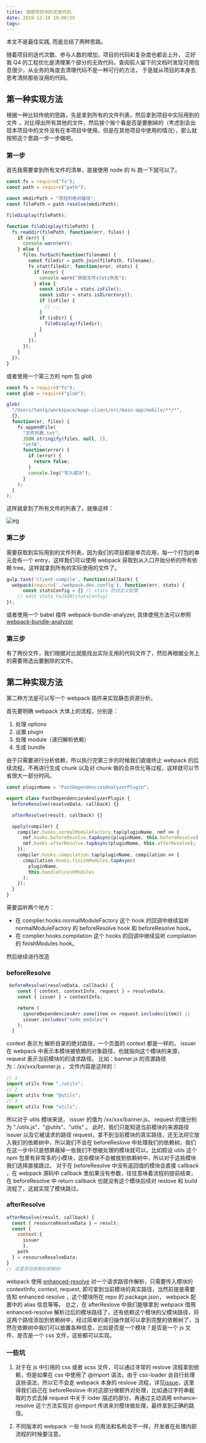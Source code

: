 ```yaml
---
title: 清理项目中的无效代码
date: 2019-12-18 19:00:55
tags:
---
```


本文不是最佳实践, 而是总结了两种思路。

随着项目的迭代次数、参与人数的增加，项目的代码和复杂度也都会上升， 正好我 Q4 的工程优化是清理某个部分的无效代码，查阅前人留下的文档时发现可用信息很少，从业务的角度去清理代码不是一种可行的方法， 于是就从项目的本身去思考清除那些没用的代码。

## 第一种实现方法

根据一种比较传统的思路，先是拿到所有的文件列表，然后拿到项目中实际用到的文件 ，对比得出所有其他的文件，然后挨个挨个看是否是要删掉的（考虑到会出现本项目中的文件没有在本项目中使用，但是在其他项目中使用的情况），那么就按照这个思路一步一步做吧。

### 第一步

首先我需要拿到所有文件的清单，直接使用 node 的 fs 跑一下就可以了。

```javascript
const fs = require("fs");
const path = require("path");

const mkdirPath = "项目的绝对路径";
const filePath = path.resolve(mkdirPath);

fileDisplay(filePath);

function fileDisplay(filePath) {
  fs.readdir(filePath, function(err, files) {
    if (err) {
      console.warn(err);
    } else {
      files.forEach(function(filename) {
        const filedir = path.join(filePath, filename);
        fs.stat(filedir, function(eror, stats) {
          if (eror) {
            console.warn("获取文件stats失败");
          } else {
            const isFile = stats.isFile();
            const isDir = stats.isDirectory();
            if (isFile) {
              // ...
            }
            if (isDir) {
              fileDisplay(filedir);
            }
          }
        });
      });
    }
  });
}
```

或者使用一个第三方的 npm 包 glob

```javascript
const fs = require("fs");
const glob = require("glob");

glob(
  "/Users/tanlg/workspace/mage-client/src/main-app/mobile/**/*",
  {},
  function(er, files) {
    fs.appendFile(
      "文件列表.txt",
      JSON.stringify(files, null, 2),
      "utf8",
      function(error) {
        if (error) {
          return false;
        }
        console.log("写入成功");
      }
    );
  }
);
```

这样就拿到了所有文件的列表了。就像这样：

![eg](/image/WX20191218-192617@2x.png)

### 第二步

需要获取到实际用到的文件列表，因为我们的项目都是单页应用，每一个打包的单元会有一个 entry，这样我们可以使用 webpack 获取到从入口开始分析的所有依赖 tree。这样就拿到所有的实际使用的文件了。

```javascript
gulp.task('client-compile', function(callback) {
  webpack(require('./webpack.dev.config'), function(err, stats) {
      const statsConfig = {} // stats 的自定义配置
    // edit stats.toJSON(statsConfig)
});
```

或者使用一个 babel 插件 webpack-bundle-analyzer, 具体使用方法可以参照
[webpack-bundle-analyzer](https://www.npmjs.com/package/webpack-bundle-analyzer)

### 第三步

有了两份文件，我们根据对比就能找出实际无用的代码文件了，然后再根据业务上的需要筛选出要删除的文件。

## 第二种实现方法

第二种方法是可以写一个 webpack 插件来实现静态资源分析。

首先要明确 webpack 大体上的流程，分别是：

1. 处理 options
2. 设置 plugin
3. 处理 module（递归解析依赖）
4. 生成 bundle

由于只需要进行分析依赖，所以执行完第三步的时候我们直接终止 webpack 的后续流程，不再进行生成 chunk 以及对 chunk 做的合并优化等过程，这样就可以节省很大一部分时间。

```javascript
const pluginName = "FastDependenciesAnalyzerPlugin";

export class FastDependenciesAnalyzerPlugin {
  beforeResolve(resolveData, callback) {}

  afterResolve(result, callback) {}

  apply(compiler) {
    compiler.hooks.normalModuleFactory.tap(pluginName, nmf => {
      nmf.hooks.beforeResolve.tapAsync(pluginName, this.beforeResolve);
      nmf.hooks.afterResolve.tapAsync(pluginName, this.afterResolve);
    });
    compiler.hooks.compilation.tap(pluginName, compilation => {
      compilation.hooks.finishModules.tapAsync(
        pluginName,
        this.handleFinishModules
      );
    });
  }
}
```

需要监听两个地方：

- 在 complier.hooks.normalModuleFactory 这个 hook 的回调中继续监听 normalModuleFactory 的 beforeResolve hook 和 beforeResolve hook。
- 在 complier.hooks.compilation 这个 hooks 的回调中继续监听 compilation 的 finishModules hook。

然后继续进行改造

### beforeResolve

```javascript
 beforeResolve(resolveData, callback) {
    const { context, contextInfo, request } = resolveData;
    const { issuer } = contextInfo;

    return (
      ignoreDependenciesArr.some(item => request.includes(item)) ||
      issuer.includes("node_modules")
    );
  }

```

context 表示为 解析目录的绝对路径，一个页面的 context 都是一样的， issuer 在 webpack 中表示本模块被依赖的对象路径，也就指向这个模块的来源，request 表示当前模块的的请求路径。
比如：banner.js 的资源路径为：/xx/xxx/banner.js ，
文件内容是这样的：

```javascript
// 1
import utils from "./utils";
// 2
import utils from "@utils";
// 3
import utils from "utils";
```

所以对于 utils 模块来说， issuer 的值为 /xx/xxx/banner.js， request 的值分别为 "./utils.js"、"@utils"、"utils" 。
此时，我们只能知道当前模块的来源路径 issuer 以及它被请求的路径 request，拿不到当前模块的真实路径，还无法将它放入我们的依赖树中，所以我们不会在 beforeReslove 中处理我们的依赖树，我们在这一步中只是想屏蔽掉一些我们不想被处理的模块就可以，比如假设 utils 这个 npm 包里有非常多的小模块，这些模块不会被放到依赖树中，所以对于这些模块我们选择直接跳过。
对于在 beforeResolve 中没有返回值的模块会直接 callback ，在 webpack 源码中 callback 里如果没有参数，往往意味着流程的提前结束，在 beforeResolve 中 return callback 也就没有这个模块后续对 reslove 和 build 流程了，这就实现了模块跳过。

### afterResolve

```javascript
afterResolve(result, callback) {
  const { resourceResolveData } = result;
  const {
    context:{
      issuer
      },
    path
  } = resourceResolveData;
}
// 这里添加依赖到依赖树

```

webpack 使用 [enhanced-resolve](https://www.npmjs.com/package/enhanced-resolve) 对一个请求路径作解析，只需要传入模块的 contextInfo, context,
request, 即可拿到当前模块的真实路径，当然前提是需要告知 enhanced-resolve ，这个模块所在 repo 的 package.json， webpack 配置中的 alias 信息等等。
总之，在 afterReslove 中我们能够拿到 webpack 借用 enhanced-resolve 解析过后的模块路径了，还有依赖这个模块的父模块路径，将这两个路径添加到依赖树中，经过简单的递归操作就可以拿到完整的依赖树了，当然在依赖树中我们可以放置各种信息，比如是否是一个模块？是否是一个 js 文件、是否是一个 css 文件，这些都可以实现。

### 一些坑

1. 对于在 js 中引用的 css 或者 scss 文件，可以通过寻常的 reslove 流程拿到依赖，但是如果在 css 中使用了 @import 语法，由于 css-loader 会自行处理这些语法，所以它不会走 webpack 本身的 reslove 流程，详见[issue](https://github.com/webpack-contrib/css-loader/issues/755)，这里得我们自己在 beforeReslove 中对这部分做额外对处理，比如通过字符串截取的方式去掉 request 中关于 loder 描述的部分，再通过主动调用 enhance-resolve 这个方法实现对 @import 传进来对模块做处理，最终拿到正确的路径。

2. 不同版本的 webpack 一些 hook 的用法和名称会不一样，开发者在处理内部流程的时候要注意。
